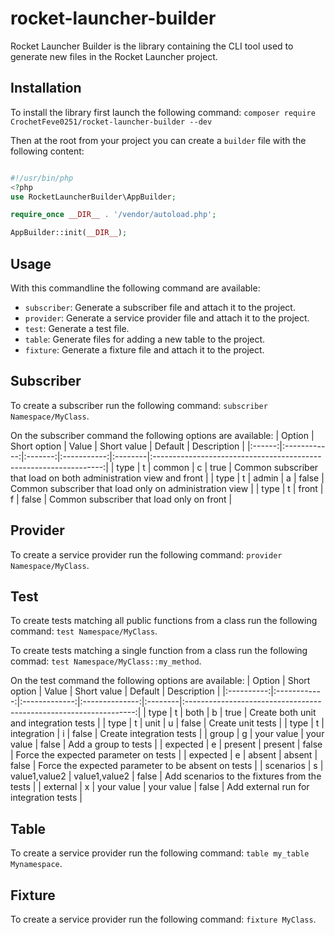 # rocket-launcher-builder
Rocket Launcher Builder is the library containing the CLI tool used to generate new files in the Rocket Launcher project.

## Installation

To install the library first launch the following command: `composer require CrochetFeve0251/rocket-launcher-builder --dev`

Then at the root from your project you can create a `builder` file with the following content:
```php

#!/usr/bin/php
<?php
use RocketLauncherBuilder\AppBuilder;

require_once __DIR__ . '/vendor/autoload.php';

AppBuilder::init(__DIR__);
```

## Usage

With this commandline the following command are available:

- `subscriber`: Generate a subscriber file and attach it to the project.
- `provider`: Generate a service provider file and attach it to the project.
- `test`: Generate a test file.
- `table`: Generate files for adding a new table to the project.
- `fixture`: Generate a fixture file and attach it to the project.

## Subscriber
To create a subscriber run the following command: `subscriber Namespace/MyClass`.

On the subscriber command the following options are available:
| Option | Short option | Value   | Short value | Default | Description                                                       |
|:------:|:------------:|:-------:|:-----------:|:--------|:-----------------------------------------------------------------:|
| type   |     t        | common  | c           | true    | Common subscriber that load on both administration view and front |
| type   |     t        | admin   | a           | false   | Common subscriber that load only on administration view           |
| type   |     t        | front   | f           | false   | Common subscriber that load only on front                         |

## Provider
To create a service provider run the following command: `provider Namespace/MyClass`.

## Test
To create tests matching all public functions from a class run the following command: `test Namespace/MyClass`.

To create tests matching a single function from a class run the following commad: `test Namespace/MyClass::my_method`.

On the test command the following options are available:
| Option     | Short option | Value         | Short value    | Default | Description                                                       |
|:----------:|:------------:|:-------------:|:--------------:|:--------|:-----------------------------------------------------------------:|
| type       |     t        | both          | b              | true    | Create both unit and integration tests                            |
| type       |     t        | unit          | u              | false   | Create unit tests                                                 |
| type       |     t        | integration   | i              | false   | Create integration tests                                          |
| group      |     g        | your value    | your value     | false   | Add a group to tests                                              |
| expected   |     e        | present       | present        | false   | Force the expected parameter on tests                             |
| expected   |     e        | absent        | absent         | false   | Force the expected parameter to be absent on tests                |
| scenarios  |     s        | value1,value2 | value1,value2  | false   | Add scenarios to the fixtures from the tests                      |
| external   |     x        | your value    | your value     | false   | Add external run for integration tests                            |

## Table
To create a service provider run the following command: `table my_table Mynamespace`.

## Fixture
To create a service provider run the following command: `fixture MyClass`.
